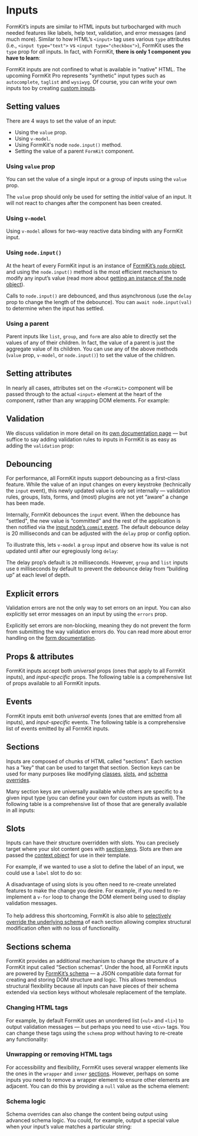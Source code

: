 # Inputs

FormKit’s inputs are similar to HTML inputs but turbocharged with much needed features like labels, help text, validation, and error messages (and much more). Similar to how HTML’s `<input>` tag uses various `type` attributes (i.e., `<input type="text">` vs `<input type="checkbox">`), FormKit uses the `type` prop for _all_ inputs. In fact, with FormKit, **there is only 1 component you have to learn**:

<example
  name="Text input"
  file="/_content/examples/single-component/single-component.vue">
</example>

FormKit inputs are not confined to what is available in "native" HTML. The upcoming FormKit Pro represents "synthetic" input types such as `autocomplete`, `taglist` and `wysiwyg`. Of course, you can write your own inputs too by creating [custom inputs](/guides/create-a-custom-input).

## Setting values

<!-- vue-specific -->

There are 4 ways to set the value of an input:

- Using the `value` prop.
- Using `v-model`.
- Using FormKit's node `node.input()` method.
- Setting the value of a parent `FormKit` component.

### Using `value` prop

You can set the value of a single input or a group of inputs using the `value`
prop.

<example
  name="Value prop"
  file="/_content/examples/value-prop/value-prop.vue">
</example>

<callout type="warning">
The <code>value</code> prop should only be used for setting the <em>initial</em> value of an input. It will not react to changes after the component has been created.
</callout>

### Using `v-model`

<!-- vue-specific -->

Using `v-model` allows for two-way reactive data binding with any FormKit input.

<example
  name="Input v-model"
  file="/_content/examples/v-model/v-model.vue">
</example>

### Using `node.input()`

At the heart of every FormKit input is an instance of [FormKit’s `node`
object](/advanced/core#node), and using the `node.input()` method is the most efficient mechanism to modify any input’s value (read more about [getting an instance of the node object](/advanced/core#getting-a-components-node)).

<example
  name="Input v-model"
  file="/_content/examples/node-input/node-input.vue">
</example>

<callout type="tip">
Calls to <code>node.input()</code> are debounced, and thus asynchronous (use the <code>delay</code> prop to change the length of the debounce). You can <code>await node.input(val)</code> to determine when the input has settled.
</callout>

### Using a parent

Parent inputs like `list`, `group`, and `form` are also able to directly set the values of any of their children. In fact, the value of a parent is just the aggregate value of its children. You can use any of the above methods (`value` prop, `v-model`, or `node.input()`) to set the value of the children.

<example
  name="Parent input"
  file="/_content/examples/parent-input/parent-input.vue">
</example>

## Setting attributes

In nearly all cases, attributes set on the `<FormKit>` component will be passed through to the actual `<input>` element at the heart of the component, rather than any wrapping DOM elements. For example:

<example
  name="Text input"
  file="/_content/examples/attributes/attributes.vue"
  tabs="html">
</example>

## Validation

We discuss validation in more detail on its [own documentation page](/essentials/validation) — but suffice to say adding validation rules to inputs in FormKit is as easy as adding the `validation` prop:

<example
  name="Simple validation"
  file="/_content/examples/simple-validation/simple-validation.vue"></example>

<cta
  href="/essentials/validation"
  label="Learn more about validation rules"
  button="Read the docs"
  type="ghost">
</cta>

## Debouncing

For performance, all FormKit inputs support debouncing as a first-class feature. While the value of an input changes on every keystroke (technically the `input` event), this newly updated value is only set internally — validation rules, groups, lists, forms, and (most) plugins are not yet “aware” a change has been made.

Internally, FormKit debounces the `input` event. When the debounce has "settled", the new value is “committed” and the rest of the application is then notified via the [input node’s `commit` event](/advanced/core#events). The default debounce delay is 20 milliseconds and can be adjusted with the `delay` prop or config option.

To illustrate this, lets `v-model` a `group` input and observe how its value is not updated until after our egregiously long `delay`:

<example
  name="Delay prop"
  file="/_content/examples/delay-prop/delay-prop.vue"></example>

<callout type="info" label="Group & List delay">
The delay prop’s default is <code>20</code> milliseconds. However, <code>group</code> and <code>list</code> inputs use <code>0</code> milliseconds by default to prevent the debounce delay from “building up” at each level of depth.
</callout>

## Explicit errors

Validation errors are not the only way to set errors on an input. You can also explicitly set error messages on an input by using the `errors` prop.

<example
  name="Simple validation"
  file="/_content/examples/simple-errors/simple-errors.vue"></example>

<callout type="info" label="Non blocking">
Explicitly set errors are non-blocking, meaning they do not prevent the form from submitting the way validation errors do. You can read more about error handling on the <a href="/essentials/forms#error-handling">form documentation</a>.
</callout>

## Props & attributes

FormKit inputs accept both _universal_ props (ones that apply to all FormKit inputs), and _input-specific_ props. The following table is a comprehensive list of props available to all FormKit inputs.

<reference-table></reference-table>

## Events

FormKit inputs emit both _universal_ events (ones that are emitted from all inputs), and _input-specific_ events. The following table is a comprehensive list of events emitted by all FormKit inputs.

<reference-table type="events" primary="event"></reference-table>

## Sections

Inputs are composed of chunks of HTML called "sections". Each section has a "key" that can be used to target that section. Section keys can be used for many purposes like modifying [classes](#classes), [slots](#slots), and [schema overrides](#sections-schema).

Many section keys are universally available while others are specific to a given input type (you can define your own for custom inputs as well). The following table is a comprehensive list of those that are generally available in all inputs:

<reference-table type="sectionKeys" primary="section-key">
</reference-table>

## Slots

Inputs can have their structure overridden with slots. You can precisely target where your slot content goes with [section keys](#sections). Slots are then are passed the [context object](/advanced/context) for use in their template.

For example, if we wanted to use a slot to define the label of an input, we could use a `label` slot to do so:

<example
  name="Label slot"
  file="/_content/examples/label-slot/label-slot.vue"></example>

<callout type="warning" label="Consider schema overrides">
A disadvantage of using slots is you often need to re-create unrelated features to make the change you desire. For example, if you need to re-implement a <code>v-for</code> loop to change the DOM element being used to display validation messages.<br><br>To help address this shortcoming, FormKit is also able to <a href="#sections-schema">selectively override the underlying schema</a> of each section allowing complex structural modification often with no loss of functionality.
</callout>

## Sections schema

FormKit provides an additional mechanism to change the structure of a FormKit input called “Section schemas”. Under the hood, all FormKit inputs are powered by [FormKit’s schema](/advanced/schema) — a JSON compatible data format for creating and storing DOM structure and logic. This allows tremendous structural flexibility because all inputs can have pieces of their schema extended via section keys without wholesale replacement of the template.

### Changing HTML tags

For example, by default FormKit uses an unordered list (`<ul>` and `<li>`) to output validation messages — but perhaps you need to use `<div>` tags. You can change these tags using the `schema` prop without having to re-create any functionality:

<example
  name="Schema overrides"
  file="/_content/examples/schema-overrides/schema-overrides.vue"
  tabs="html,render" ></example>

### Unwrapping or removing HTML tags

For accessibility and flexibility, FormKit uses several wrapper elements like the ones in the `wrapper` and `inner` [sections](#sections). However, perhaps on some inputs you need to remove a wrapper element to ensure other elements are adjacent. You can do this by providing a `null` value as the schema element:

<example
  name="No wrappers"
  file="/_content/examples/schema-wrappers/schema-wrappers.vue"
  tabs="html,render" ></example>

### Schema logic

Schema overrides can also change the content being output using advanced schema logic. You could, for example, output a special value when your input’s value matches a particular string:

<example
  name="No wrappers"
  file="/_content/examples/schema-content/schema-content.vue" ></example>

<cta label="Learn more about how schemas work" href="/advanced/schema" button="Gimme more schema">
